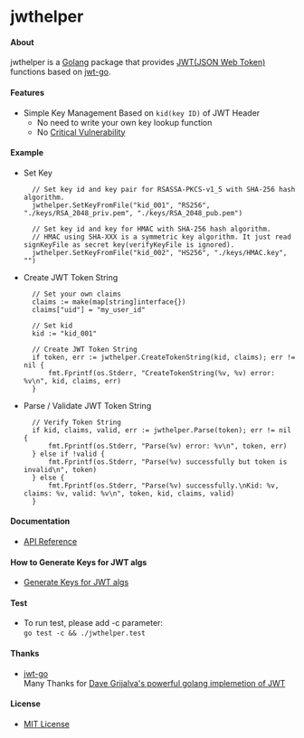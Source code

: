 # jwthelper

#### About
jwthelper is a [Golang](https://golang.org/) package that provides [JWT(JSON Web Token)](https://en.wikipedia.org/wiki/JSON_Web_Token) functions based on [jwt-go](https://github.com/dgrijalva/jwt-go).

#### Features
* Simple Key Management Based on `kid(key ID)` of JWT Header
  * No need to write your own key lookup function
  * No [Critical Vulnerability](https://auth0.com/blog/2015/03/31/critical-vulnerabilities-in-json-web-token-libraries/)

#### Example
* Set Key

        // Set key id and key pair for RSASSA-PKCS-v1_5 with SHA-256 hash algorithm.
        jwthelper.SetKeyFromFile("kid_001", "RS256", "./keys/RSA_2048_priv.pem", "./keys/RSA_2048_pub.pem")

        // Set key id and key for HMAC with SHA-256 hash algorithm.
        // HMAC using SHA-XXX is a symmetric key algorithm. It just read signKeyFile as secret key(verifyKeyFile is ignored). 
        jwthelper.SetKeyFromFile("kid_002", "HS256", "./keys/HMAC.key", "")
* Create JWT Token String

        // Set your own claims
        claims := make(map[string]interface{})
        claims["uid"] = "my_user_id"

        // Set kid
        kid := "kid_001"

        // Create JWT Token String
        if token, err := jwthelper.CreateTokenString(kid, claims); err != nil {
            fmt.Fprintf(os.Stderr, "CreateTokenString(%v, %v) error: %v\n", kid, claims, err)
        }

* Parse / Validate JWT Token String

        // Verify Token String
        if kid, claims, valid, err := jwthelper.Parse(token); err != nil {
            fmt.Fprintf(os.Stderr, "Parse(%v) error: %v\n", token, err)
        } else if !valid {
            fmt.Fprintf(os.Stderr, "Parse(%v) successfully but token is invalid\n", token)
        } else {
            fmt.Fprintf(os.Stderr, "Parse(%v) successfully.\nKid: %v, claims: %v, valid: %v\n", token, kid, claims, valid)
        }

#### Documentation
* [API Reference](http://godoc.org/github.com/northbright/jwthelper)

#### How to Generate Keys for JWT algs
* [Generate Keys for JWT algs](https://github.com/northbright/Notes/blob/master/jwt/generate_keys_for_jwt_alg.md)

#### Test
* To run test, please add -c parameter:  
  `go test -c && ./jwthelper.test`

#### Thanks
* [jwt-go](https://github.com/dgrijalva/jwt-go)  
  Many Thanks for [Dave Grijalva's powerful golang implemetion of JWT](https://github.com/dgrijalva/jwt-go)

#### License
* [MIT License](./LICENSE)
